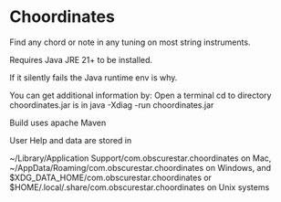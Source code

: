 # Choordinates

Find any chord or note in any tuning on most string instruments.

Requires Java JRE 21+ to be installed.

If it silently fails the Java runtime env is why.

You can get additional information by:
Open a terminal
cd to directory choordinates.jar is in
java -Xdiag -run choordinates.jar


Build uses apache Maven

User Help and data are stored in

~/Library/Application Support/com.obscurestar.choordinates on Mac,
~/AppData/Roaming/com.obscurestar.choordinates on Windows,
and $XDG_DATA_HOME/com.obscurestar.choordinates or $HOME/.local/.share/com.obscurestar.choordinates on Unix systems
